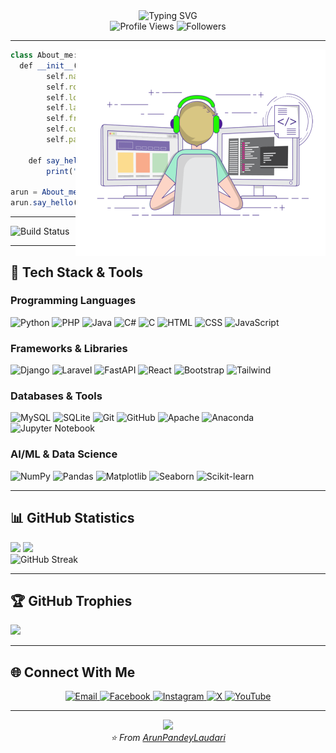 
<div align="center">
  <img src="https://readme-typing-svg.herokuapp.com?font=JetBrains+Mono&weight=500&size=24&duration=3000&pause=1000&color=2F81F7&center=true&vCenter=true&width=600&lines=Hey+it's+Arun+Pandey+Laudari;Full-Stack+Developer;AI+%26+ML+Enthusiast;Building+Scalable+Solutions" alt="Typing SVG" />
</div>


<div align="center">
  <img src="https://komarev.com/ghpvc/?username=ArunPandeyLaudari&style=flat-square&color=2F81F7" alt="Profile Views"/>
  <img src="https://img.shields.io/github/followers/ArunPandeyLaudari?style=flat-square&color=2F81F7&labelColor=f6f8fa" alt="Followers"/>
</div>

---

<img align="right" alt="Coding" width="400" height="330" src="https://raw.githubusercontent.com/devSouvik/devSouvik/master/gif3.gif">

```typescript
class About_me:
  def __init__(self):
        self.name = "Arun Pandey Laudari"
        self.role = "Full-Stack Developer & AI Enthusiast"
        self.location = "Kathmandu, Nepal 🇳🇵"
        self.languages = ["Python", "PHP", "JavaScript", "Java", "C#","C","HTML","CSS"]
        self.frameworks = ["Django","FastAPI", "Laravel", "React","Tailwind CSS"]
        self.current_focus = ["AI/ML Integration", "Clean Architecture"]
        self.passion = "Building scalable solutions that matter"

    def say_hello(self):
        print("Let's create something extraordinary together! 🚀")

arun = About_me()
arun.say_hello()
```

---

![Build Status](https://github.com/ArunPandeyLaudari/ArunPandeyLaudari/actions/workflows/generate-snake.yml/badge.svg) 

---

## 🚀 Tech Stack & Tools

### Programming Languages
<p align="left">
  <img src="https://img.shields.io/badge/Python-3776AB?style=for-the-badge&logo=python&logoColor=white" alt="Python"/>
  <img src="https://img.shields.io/badge/PHP-777BB4?style=for-the-badge&logo=php&logoColor=white" alt="PHP"/>
  <img src="https://img.shields.io/badge/Java-ED8B00?style=for-the-badge&logo=java&logoColor=white" alt="Java"/>
  <img src="https://img.shields.io/badge/C%23-239120?style=for-the-badge&logo=c-sharp&logoColor=white" alt="C#"/>
  <img src="https://img.shields.io/badge/C-00599C?style=for-the-badge&logo=c&logoColor=white" alt="C"/>
  <img src="https://img.shields.io/badge/HTML5-E34F26?style=for-the-badge&logo=html5&logoColor=white" alt="HTML"/>
  <img src="https://img.shields.io/badge/CSS3-1572B6?style=for-the-badge&logo=css3&logoColor=white" alt="CSS"/>
  <img src="https://img.shields.io/badge/JavaScript-F7DF1E?style=for-the-badge&logo=javascript&logoColor=black" alt="JavaScript"/>
</p>


### Frameworks & Libraries
<p align="left">
  <img src="https://img.shields.io/badge/Django-092E20?style=for-the-badge&logo=django&logoColor=white" alt="Django"/>
  <img src="https://img.shields.io/badge/Laravel-FF2D20?style=for-the-badge&logo=laravel&logoColor=white" alt="Laravel"/>
  <img src="https://img.shields.io/badge/FastAPI-009688?style=for-the-badge&logo=fastapi&logoColor=white" alt="FastAPI"/>
  <img src="https://img.shields.io/badge/React-20232A?style=for-the-badge&logo=react&logoColor=61DAFB" alt="React"/>
  <img src="https://img.shields.io/badge/Bootstrap-563D7C?style=for-the-badge&logo=bootstrap&logoColor=white" alt="Bootstrap"/>
  <img src="https://img.shields.io/badge/Tailwind_CSS-38B2AC?style=for-the-badge&logo=tailwind-css&logoColor=white" alt="Tailwind"/>
</p>

### Databases & Tools
<p align="left">
  <img src="https://img.shields.io/badge/MySQL-4479A1?style=for-the-badge&logo=mysql&logoColor=white" alt="MySQL"/>
  <img src="https://img.shields.io/badge/SQLite-07405E?style=for-the-badge&logo=sqlite&logoColor=white" alt="SQLite"/>
  <img src="https://img.shields.io/badge/Git-F05032?style=for-the-badge&logo=git&logoColor=white" alt="Git"/>
  <img src="https://img.shields.io/badge/GitHub-100000?style=for-the-badge&logo=github&logoColor=white" alt="GitHub"/>
  <img src="https://img.shields.io/badge/Apache-D22128?style=for-the-badge&logo=apache&logoColor=white" alt="Apache"/>
  <img src="https://img.shields.io/badge/Anaconda-44A833?style=for-the-badge&logo=anaconda&logoColor=white" alt="Anaconda"/>
  <img src="https://img.shields.io/badge/Jupyter-F37626?style=for-the-badge&logo=jupyter&logoColor=white" alt="Jupyter Notebook"/>
</p>

### AI/ML & Data Science
<p align="left">
  <img src="https://img.shields.io/badge/NumPy-013243?style=for-the-badge&logo=numpy&logoColor=white" alt="NumPy"/>
  <img src="https://img.shields.io/badge/Pandas-150458?style=for-the-badge&logo=pandas&logoColor=white" alt="Pandas"/>
  <img src="https://img.shields.io/badge/Matplotlib-11557c?style=for-the-badge&logo=matplotlib&logoColor=white" alt="Matplotlib"/>
  <img src="https://img.shields.io/badge/Seaborn-4C55A4?style=for-the-badge&logo=seaborn&logoColor=white" alt="Seaborn"/>
  <img src="https://img.shields.io/badge/scikit--learn-F7931E?style=for-the-badge&logo=scikit-learn&logoColor=white" alt="Scikit-learn"/>
</p>


---

## 📊 GitHub Statistics

<div align="left">
  <img height="180em" src="https://github-readme-stats.vercel.app/api?username=ArunPandeyLaudari&show_icons=true&theme=github_dark&include_all_commits=true&count_private=true"/>
  <img height="180em" src="https://github-readme-stats.vercel.app/api/top-langs/?username=ArunPandeyLaudari&layout=compact&langs_count=8&theme=github_dark"/>
</div>

<div align="left">
  <img src="https://github-readme-streak-stats.herokuapp.com/?user=ArunPandeyLaudari&theme=github-dark-blue" alt="GitHub Streak"/>
</div>

---

## 🏆 GitHub Trophies

<div align="left">
  <img src="https://github-profile-trophy.vercel.app/?username=ArunPandeyLaudari&theme=nord&no-frame=true&no-bg=false&margin-w=15&column=6" />
</div>

---

## 🌐 Connect With Me

<div align="center">
  <a href="mailto:arunpandeylaudari2003@gmail.com">
    <img src="https://img.shields.io/badge/Email-D14836?style=for-the-badge&logo=gmail&logoColor=white" alt="Email"/>
  </a>
  <a href="https://facebook.com/arun.pandey.laudari">
    <img src="https://img.shields.io/badge/Facebook-1877F2?style=for-the-badge&logo=facebook&logoColor=white" alt="Facebook"/>
  </a>
  <a href="https://instagram.com/arunlaudari1">
    <img src="https://img.shields.io/badge/Instagram-E4405F?style=for-the-badge&logo=instagram&logoColor=white" alt="Instagram"/>
  </a>
  <a href="https://x.com/arunpandeylaudari">
    <img src="https://img.shields.io/badge/X-000000?style=for-the-badge&logo=x&logoColor=white" alt="X"/>
  </a>
  <a href="https://youtube.com/@arunpandeylaudari">
    <img src="https://img.shields.io/badge/YouTube-FF0000?style=for-the-badge&logo=youtube&logoColor=white" alt="YouTube"/>
  </a>
</div>

---

<div align="center">
  <img src="https://quotes-github-readme.vercel.app/api?type=horizontal&theme=github_dark" />
</div>

<div align="center">
  <i>⭐️ From <a href="https://github.com/ArunPandeyLaudari">ArunPandeyLaudari</a></i>
</div>
